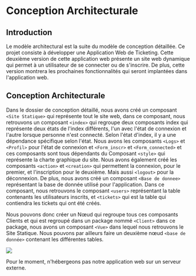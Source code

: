 # Conception Architecturale 

## Introduction

Le modèle architectural est la suite du modèle de conception détaillée.
Ce projet consiste à développer une Application Web de Ticketing. Cette deuxième version de cette application web présente un site web dynamique qui permet à un utilisateur de se connecter ou de s'inscrire. De plus, cette version montrera les prochaines fonctionnalités qui seront implantées dans l'application web.

## Conception Architecturale  

Dans le dossier de conception détaillé, nous avons créé un composant `<Site Statique>` qui représente tout le site web, dans ce composant, nous retrouvons un composant `<index>` qui regroupe deux composants index qui représente deux états de l'index différents, l'un avec l'état de connexion et l'autre lorsque personne n'est connecté. Selon l'état d'index, il y a une dépendance spécifique selon l'état. Nous avons les composants `<Logs>` et `<Profil>` pour l'état de connexion et `<Form_inscr>` et `<Form_connected>` et ces composants sont tous dépendants du Composant `<style>` qui représente la charte graphique du site. Nous avons également créé les composants `<action>` et `<creation>` qui permettent la connexion, pour le premier, et l'inscription pour le deuxième. Mais aussi `<logout>` pour la déconnexion. De plus, nous avons créé un composant `<Base de donnee>` représentant la base de donnée utilisé pour l'application. Dans ce composant, nous retrouvons le composant `<users>` représentant la table contenants les utilisateurs inscrits, et `<tickets>` qui est la table qui contiendra les tickets qui ont été créés.

Nous pouvons donc créer un Nœud qui regroupe tous ces composants Clients et qui est regroupé dans un package nommé `<Client>` dans ce package, nous avons un composant `<Vue>` dans lequel nous retrouvons le Site Statique. Nous pouvons par ailleurs faire un deuxième nœud `<base de donnée>` contenant les différentes tables.

<img src='https://cdn.discordapp.com/attachments/1148278381767569508/1176474793810329600/Diagramme_concep_archi_v2.jpg?ex=656f0088&is=655c8b88&hm=706d626c1d68e1d0e14d0828b8bd59da32635b05fc0cd154c238dc1c6da8711d&'>

Pour le moment, n'hébergeons pas notre application web sur un serveur externe.
